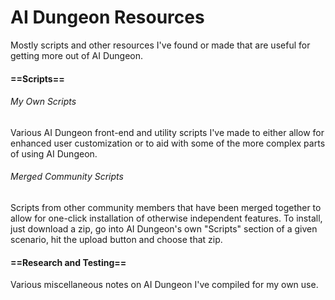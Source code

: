 # AI Dungeon Resources
Mostly scripts and other resources I've found or made that are useful for getting more out of AI Dungeon.

#### ==Scripts==
###### My Own Scripts
Various AI Dungeon front-end and utility scripts I've made to either allow for enhanced user customization or to aid with some of the more complex parts of using AI Dungeon.<br />

###### Merged Community Scripts
Scripts from other community members that have been merged together to allow for one-click installation of otherwise independent features. To install, just download a zip, go into AI Dungeon's own "Scripts" section of a given scenario, hit the upload button and choose that zip.<br />

#### ==Research and Testing==
Various miscellaneous notes on AI Dungeon I've compiled for my own use.
